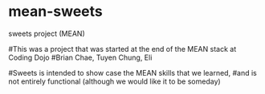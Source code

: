 # mean-sweets
sweets project (MEAN)

#This was a project that was started at the end of the MEAN stack at Coding Dojo
#Brian Chae, Tuyen Chung, Eli

#Sweets is intended to show case the MEAN skills that we learned, 
#and is not entirely functional (although we would like it to be someday)
